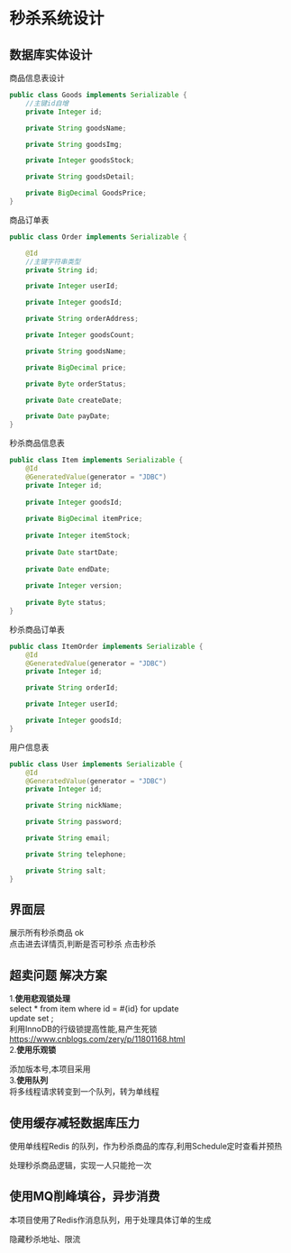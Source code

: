 # 秒杀系统设计

## 数据库实体设计
商品信息表设计
```java
public class Goods implements Serializable {
    //主键id自增
    private Integer id;

    private String goodsName;

    private String goodsImg;

    private Integer goodsStock;

    private String goodsDetail;

    private BigDecimal GoodsPrice;
}
```

商品订单表
```java
public class Order implements Serializable {

    @Id
    //主键字符串类型
    private String id;

    private Integer userId;

    private Integer goodsId;

    private String orderAddress;

    private Integer goodsCount;

    private String goodsName;

    private BigDecimal price;

    private Byte orderStatus;

    private Date createDate;

    private Date payDate;
}
```
秒杀商品信息表
```java
public class Item implements Serializable {
    @Id
    @GeneratedValue(generator = "JDBC")
    private Integer id;
    
    private Integer goodsId;
    
    private BigDecimal itemPrice;
    
    private Integer itemStock;
    
    private Date startDate;
    
    private Date endDate;
    
    private Integer version;
    
    private Byte status;
}
```
秒杀商品订单表
```java
public class ItemOrder implements Serializable {
    @Id
    @GeneratedValue(generator = "JDBC")
    private Integer id;

    private String orderId;

    private Integer userId;

    private Integer goodsId;
}
```
用户信息表
```java
public class User implements Serializable {
    @Id
    @GeneratedValue(generator = "JDBC")
    private Integer id;

    private String nickName;

    private String password;

    private String email;

    private String telephone;

    private String salt;
}
```



## 界面层

展示所有秒杀商品 ok  
点击进去详情页,判断是否可秒杀
点击秒杀

## 超卖问题 解决方案

1.**使用悲观锁处理**   
select * from item where id = #{id} for update  
update set ;  
利用InnoDB的行级锁提高性能,易产生死锁
https://www.cnblogs.com/zery/p/11801168.html  
2.**使用乐观锁**

添加版本号,本项目采用  
3.**使用队列**  
将多线程请求转变到一个队列，转为单线程

## 使用缓存减轻数据库压力
使用单线程Redis 的队列，作为秒杀商品的库存,利用Schedule定时查看并预热  

处理秒杀商品逻辑，实现一人只能抢一次

## 使用MQ削峰填谷，异步消费
本项目使用了Redis作消息队列，用于处理具体订单的生成

隐藏秒杀地址、限流
